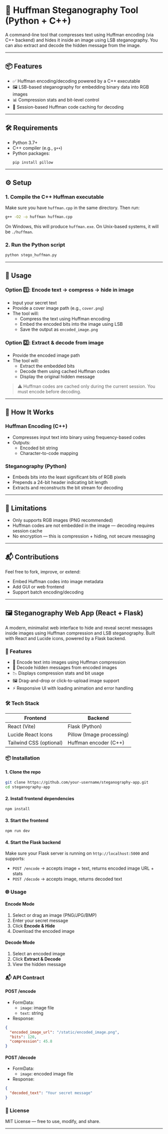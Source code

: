 

# 🔐 Huffman Steganography Tool (Python + C++)

A command-line tool that compresses text using Huffman encoding (via C++ backend) and hides it inside an image using LSB steganography. You can also extract and decode the hidden message from the image.

---

## 📦 Features

- ✅ Huffman encoding/decoding powered by a C++ executable
- 🖼️ LSB-based steganography for embedding binary data into RGB images
- 📊 Compression stats and bit-level control
- 🧠 Session-based Huffman code caching for decoding

---

## 🛠 Requirements

- Python 3.7+
- C++ compiler (e.g., `g++`)
- Python packages:
  ```bash
  pip install pillow
  ```

---

## ⚙️ Setup

### 1. Compile the C++ Huffman executable

Make sure you have `huffman.cpp` in the same directory. Then run:

```bash
g++ -O2 -o huffman huffman.cpp
```

On Windows, this will produce `huffman.exe`. On Unix-based systems, it will be `./huffman`.

### 2. Run the Python script

```bash
python stego_huffman.py
```

---

## 🚀 Usage

### Option 1️⃣: Encode text → compress → hide in image

- Input your secret text
- Provide a cover image path (e.g., `cover.png`)
- The tool will:
  - Compress the text using Huffman encoding
  - Embed the encoded bits into the image using LSB
  - Save the output as `encoded_image.png`

### Option 2️⃣: Extract & decode from image

- Provide the encoded image path
- The tool will:
  - Extract the embedded bits
  - Decode them using cached Huffman codes
  - Display the original hidden message

> ⚠️ Huffman codes are cached only during the current session. You must encode before decoding.

---

## 🧠 How It Works

### Huffman Encoding (C++)

- Compresses input text into binary using frequency-based codes
- Outputs:
  - Encoded bit string
  - Character-to-code mapping

### Steganography (Python)

- Embeds bits into the least significant bits of RGB pixels
- Prepends a 24-bit header indicating bit length
- Extracts and reconstructs the bit stream for decoding

---

## 🧹 Limitations

- Only supports RGB images (PNG recommended)
- Huffman codes are not embedded in the image — decoding requires session cache
- No encryption — this is compression + hiding, not secure messaging

---

## 📬 Contributions

Feel free to fork, improve, or extend:
- Embed Huffman codes into image metadata
- Add GUI or web frontend
- Support batch encoding/decoding
---

## 🖼️ Steganography Web App (React + Flask)

A modern, minimalist web interface to hide and reveal secret messages inside images using Huffman compression and LSB steganography. Built with React and Lucide icons, powered by a Flask backend.

### 🚀 Features

- 🔐 Encode text into images using Huffman compression  
- 🧠 Decode hidden messages from encoded images  
- 📉 Displays compression stats and bit usage  
- 🖼️ Drag-and-drop or click-to-upload image support  
- ⚡ Responsive UI with loading animation and error handling  

### 🛠 Tech Stack

| Frontend | Backend |
|----------|---------|
| React (Vite) | Flask (Python) |
| Lucide React Icons | Pillow (Image processing) |
| Tailwind CSS (optional) | Huffman encoder (C++) |

### 📦 Installation

#### 1. Clone the repo

```bash
git clone https://github.com/your-username/steganography-app.git
cd steganography-app
```

#### 2. Install frontend dependencies

```bash
npm install
```

#### 3. Start the frontend

```bash
npm run dev
```

#### 4. Start the Flask backend

Make sure your Flask server is running on `http://localhost:5000` and supports:

- `POST /encode` → accepts image + text, returns encoded image URL + stats  
- `POST /decode` → accepts image, returns decoded text  

### 🌐 Usage

#### Encode Mode

1. Select or drag an image (PNG/JPG/BMP)  
2. Enter your secret message  
3. Click **Encode & Hide**  
4. Download the encoded image  

#### Decode Mode

1. Select an encoded image  
2. Click **Extract & Decode**  
3. View the hidden message  

### 📬 API Contract

#### POST /encode

- FormData:
  - `image`: image file
  - `text`: string
- Response:
```json
{
  "encoded_image_url": "/static/encoded_image.png",
  "bits": 120,
  "compression": 45.8
}
```

#### POST /decode

- FormData:
  - `image`: encoded image file
- Response:
```json
{
  "decoded_text": "Your secret message"
}
```

### 📄 License

MIT License — free to use, modify, and share.

---